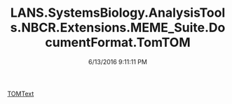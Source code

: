 ﻿---
title: LANS.SystemsBiology.AnalysisTools.NBCR.Extensions.MEME_Suite.DocumentFormat.TomTOM
date: 6/13/2016 9:11:11 PM
---

[TOMText](T-LANS.SystemsBiology.AnalysisTools.NBCR.Extensions.MEME_Suite.DocumentFormat.TomTOM.TOMText.html)
